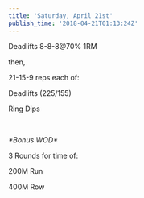 ```yaml
---
title: 'Saturday, April 21st'
publish_time: '2018-04-21T01:13:24Z'
---
```


Deadlifts 8-8-8\@70% 1RM

then,

21-15-9 reps each of:

Deadlifts (225/155)

Ring Dips

 

*\*Bonus WOD\**

3 Rounds for time of:

200M Run

400M Row
